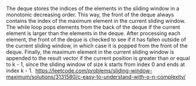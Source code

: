 The deque stores the indices of the elements in the sliding window in a monotonic decreasing order. This way, the front of the deque always contains the index of the maximum element in the current sliding window. The while loop pops elements from the back of the deque if the current element is larger than the elements in the deque. After processing each element, the front of the deque is checked to see if it has fallen outside of the current sliding window, in which case it is popped from the front of the deque. Finally, the maximum element in the current sliding window is appended to the result vector if the current position is greater than or equal to k - 1, since the sliding window of size k starts from index 0 and ends at index k - 1.
​
https://leetcode.com/problems/sliding-window-maximum/solutions/3131580/c-easy-to-understand-with-o-n-complexity/